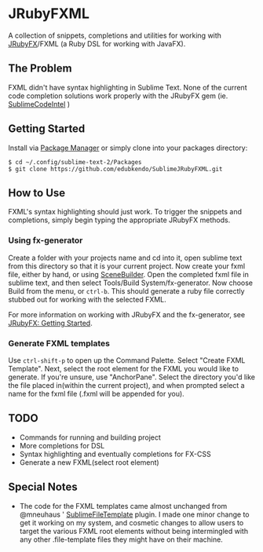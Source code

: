# JRubyFXML

A collection of snippets, completions and utilities for working with [JRubyFX](https://github.com/nahi/jrubyfx)/FXML (a Ruby DSL for working with JavaFX).


## The Problem

FXML didn't have syntax highlighting in Sublime Text. None of the current code completion solutions work properly with the JRubyFX gem (ie. [SublimeCodeIntel](https://github.com/Kronuz/SublimeCodeIntel) )


## Getting Started

Install via [Package Manager](http://wbond.net/sublime_packages/package_control) or simply clone into your packages directory:

    $ cd ~/.config/sublime-text-2/Packages
    $ git clone https://github.com/edubkendo/SublimeJRubyFXML.git


## How to Use
FXML's syntax highlighting should just work. To trigger the snippets and completions, simply begin typing the appropriate JRubyFX methods.

### Using fx-generator
Create a folder with your projects name and cd into it, open sublime text from this directory so that it is your current project. Now create your fxml file, either by hand, or using [SceneBuilder](http://www.oracle.com/technetwork/java/javafx/tools/index.html). Open the completed fxml file in sublime text, and then select Tools/Build System/fx-generator. Now choose Build from the menu, or `ctrl-b`. This should generate a ruby file correctly stubbed out for working with the selected FXML.

For more information on working with JRubyFX and the fx-generator, see [JRubyFX: Getting Started](https://github.com/byteit101/JRubyFXML/blob/master/Getting%20Started.md).

### Generate FXML templates
  Use `ctrl-shift-p` to open up the Command Palette. Select "Create FXML Template". Next, select the root element for the FXML you would like to generate. If you're unsure, use "AnchorPane". Select the directory you'd like the file placed in(within the current project), and when prompted select a name for the fxml file (.fxml will be appended for you).

## TODO

- Commands for running and building project
- More completions for DSL
- Syntax highlighting and eventually completions for FX-CSS
- Generate a new FXML(select root element)

## Special Notes
- The code for the FXML templates came almost unchanged from @mneuhaus ' [SublimeFileTemplate](https://github.com/mneuhaus/SublimeFileTemplates) plugin. I made one minor change to get it working on my system, and cosmetic changes to allow users to target the various FXML root elements without being intermingled with any other .file-template files they might have on their machine.